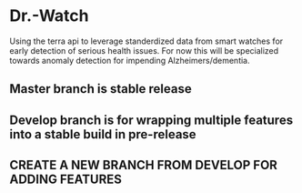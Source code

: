 # Dr.-Watch
Using the terra api to leverage standerdized data from smart watches for early detection of serious health issues. For now this will be specialized towards anomaly detection for impending Alzheimers/dementia.

## Master branch is stable release
## Develop branch is for wrapping multiple features into a stable build in pre-release 
## CREATE A NEW BRANCH FROM DEVELOP FOR ADDING FEATURES

